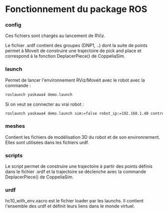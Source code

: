 # Fonctionnement du package ROS
### config
Ces fichiers sont chargés au lancement de RViz.

Le fichier .srdf contient des groupes (DNP1, ..) dont la suite de points permet à Moveit de construire une trajectoire de pick and place 
et correspond à la fonction DeplacerPiece() de CoppeliaSim.

### launch
Permet de lancer l'environnement RViz/Moveit avec le robot avec la commande :
```bash
roslaunch yaskawa4 demo.launch
```

Si on veut se connecter au vrai robot :
```bash
roslaunch yaskawa4 demo.launch sim:=false robot_ip:=192.168.1.40 controller:=yrc1000
```
### meshes
Contient les fichiers de modélisation 3D du robot et de son environnement. Elles sont utilisées dans les fichiers urdf.

### scripts
Le script permet de construire une trajectoire à partir des points définis dans le fichier .srdf et la trajectoire se déclenche avec la commande DeplacerPiece()
de CoppeliaSim.

### urdf
hc10_with_env.xacro est le fichier loader par les launchs. Il contient l'ensemble des urdf et définit leurs liens dans le monde virtuel.


